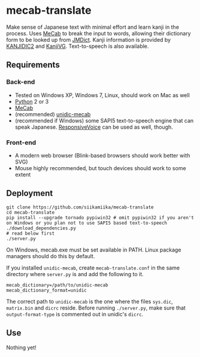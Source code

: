 # mecab-translate

Make sense of Japanese text with minimal effort and learn kanji in the process. Uses [MeCab](https://github.com/taku910/mecab) to break the input to words, allowing their dictionary form to be looked up from [JMDict](http://www.edrdg.org/jmdict/j_jmdict.html). Kanji information is provided by [KANJIDIC2](http://www.edrdg.org/kanjidic/kanjd2index.html) and [KanjiVG](http://kanjivg.tagaini.net/). Text-to-speech is also available.

## Requirements

### Back-end

* Tested on Windows XP, Windows 7, Linux, should work on Mac as well
* [Python](https://www.python.org/downloads/) 2 or 3
* [MeCab](https://github.com/taku910/mecab)
* (recommended) [unidic-mecab](https://osdn.jp/projects/unidic/)
* (recommended if Windows) some SAPI5 text-to-speech engine that can speak Japanese. [ResponsiveVoice](http://responsivevoice.org/) can be used as well, though.

### Front-end

* A modern web browser (Blink-based browsers should work better with SVG)
* Mouse highly recommended, but touch devices should work to some extent

## Deployment

    git clone https://github.com/siikamiika/mecab-translate
    cd mecab-translate
    pip install --upgrade tornado pypiwin32 # omit pypiwin32 if you aren't on Windows or you plan not to use SAPI5 based text-to-speech
    ./download_dependencies.py
    # read below first
    ./server.py

On Windows, mecab.exe must be set available in PATH. Linux package managers should do this by default.

If you installed `unidic-mecab`, create `mecab-translate.conf` in the same directory where `server.py` is and add the following to it.

    mecab_dictionary=/path/to/unidic-mecab
    mecab_dictionary_format=unidic

The correct path to `unidic-mecab` is the one where the files `sys.dic`, `matrix.bin` and `dicrc` reside. Before running `./server.py`, make sure that `output-format-type` is commented out in unidic's `dicrc`.

## Use

Nothing yet!
